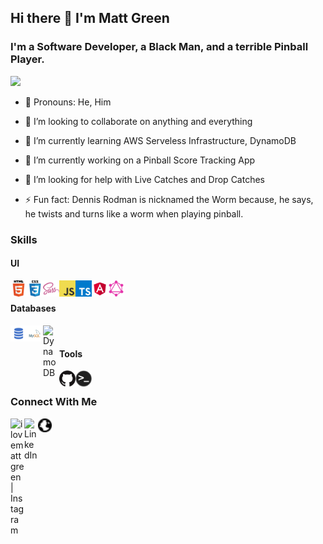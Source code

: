 ## Hi there 👋 I'm Matt Green

### I'm a Software Developer, a Black Man, and a terrible Pinball Player.

<img src="https://media.giphy.com/media/l2Je4JsstsS4zwoH6/giphy.gif"/>

- :boy: Pronouns: He, Him
- 👯 I’m looking to collaborate on anything and everything
- 🌱 I’m currently learning AWS Serveless Infrastructure, DynamoDB
- 🔭 I’m currently working on a Pinball Score Tracking App

- 🤔 I’m looking for help with Live Catches and Drop Catches
- ⚡ Fun fact: Dennis Rodman is nicknamed the Worm because, he says, he twists and turns like a worm when playing pinball.

### Skills

#### UI

<img align="left" alt="HTML5" width="26px" src="https://raw.githubusercontent.com/github/explore/80688e429a7d4ef2fca1e82350fe8e3517d3494d/topics/html/html.png" />
<img align="left" alt="CSS3" width="26px" src="https://raw.githubusercontent.com/github/explore/80688e429a7d4ef2fca1e82350fe8e3517d3494d/topics/css/css.png" />
<img align="left" alt="Sass" width="26px" src="https://raw.githubusercontent.com/github/explore/80688e429a7d4ef2fca1e82350fe8e3517d3494d/topics/sass/sass.png" />
<img align="left" alt="JavaScript" width="26px" src="https://raw.githubusercontent.com/github/explore/80688e429a7d4ef2fca1e82350fe8e3517d3494d/topics/javascript/javascript.png" />
<img align="left" alt="Typescript" width="26px" src="https://raw.githubusercontent.com/github/explore/80688e429a7d4ef2fca1e82350fe8e3517d3494d/topics/typescript/typescript.png" />
<img align="left" alt="Angular" width="26px" src="https://raw.githubusercontent.com/github/explore/80688e429a7d4ef2fca1e82350fe8e3517d3494d/topics/angular/angular.png" />
<img align="left" alt="GraphQL" width="26px" src="https://raw.githubusercontent.com/github/explore/80688e429a7d4ef2fca1e82350fe8e3517d3494d/topics/graphql/graphql.png" />
<br/>

#### Databases

<img align="left" alt="SQL" width="26px" src="https://raw.githubusercontent.com/github/explore/80688e429a7d4ef2fca1e82350fe8e3517d3494d/topics/sql/sql.png" />
<img align="left" alt="MySQL" width="26px" src="https://raw.githubusercontent.com/github/explore/80688e429a7d4ef2fca1e82350fe8e3517d3494d/topics/mysql/mysql.png" />
<img align="left" alt="DynamoDB" width="26px" src="https://cdn2.iconfinder.com/data/icons/amazon-aws-stencils/100/Database_copy_DynamoDB-512.png"/>
 
<br/>

#### Tools

<img align="left" alt="GitHub" width="26px" src="https://raw.githubusercontent.com/github/explore/78df643247d429f6cc873026c0622819ad797942/topics/github/github.png" />
<img align="left" alt="Terminal" width="26px" src="https://raw.githubusercontent.com/github/explore/80688e429a7d4ef2fca1e82350fe8e3517d3494d/topics/terminal/terminal.png" />

<br/>

### Connect With Me

[<img aling="left" alt="mattagreen.com" width="22px" src="https://raw.githubusercontent.com/iconic/open-iconic/master/svg/globe.svg"/>][personal]
[<img align="left" alt="ilovemattgreen | Instagram" width="22px" src="https://cdn.jsdelivr.net/npm/simple-icons@v3/icons/instagram.svg"/>][instagram]
[<img align="left" alt="LinkedIn" width="22px" src="https://cdn.jsdelivr.net/npm/simple-icons@v3/icons/linkedin.svg"/>][linkedin]

[personal]: www.mattagreen.com
[linkedin]: https://www.linkedin.com/in/mattalangreen/
[instagram]: https://instagram.com/ilovemattgreen

<!--

[YouTube: How To Create An Amazing Profile ReadMe With GitHub Actions](https://www.youtube.com/watch?v=ECuqb5Tv9qI)



[](https://www.youtube.com/watch?v=n6d4KHSKqGk)

**TYMG/TYMG** is a ✨ _special_ ✨ repository because its `README.md` (this file) appears on your GitHub profile.

Here are some ideas to get you started:

- 🔭 I’m currently working on ...
- 🌱 I’m currently learning ...
- 👯 I’m looking to collaborate on ...
- 🤔 I’m looking for help with ...
- 💬 Ask me about ...z
- 📫 How to reach me: ...
- 😄 Pronouns: ...
- ⚡ Fun fact: Dennis Rodman is nicknamed the Worm because, he says, he twists and turns like a worm when playing pinball.
-->
